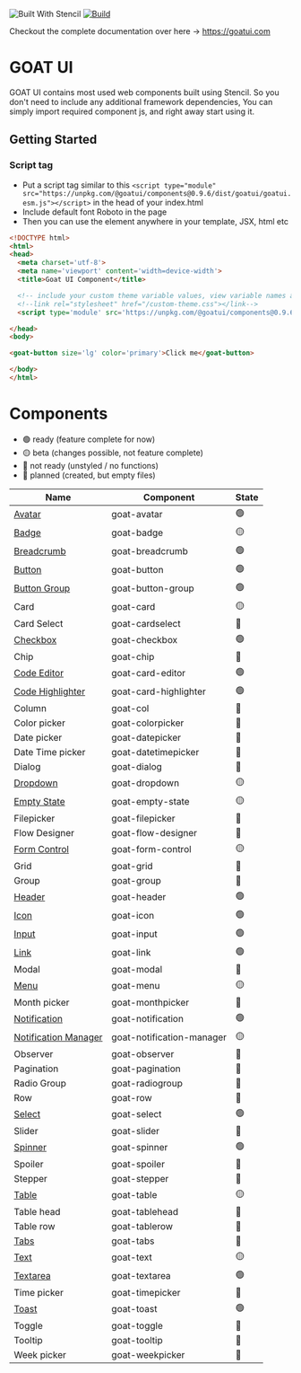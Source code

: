![Built With Stencil](https://img.shields.io/badge/-Built%20With%20Stencil-16161d.svg?logo=data%3Aimage%2Fsvg%2Bxml%3Bbase64%2CPD94bWwgdmVyc2lvbj0iMS4wIiBlbmNvZGluZz0idXRmLTgiPz4KPCEtLSBHZW5lcmF0b3I6IEFkb2JlIElsbHVzdHJhdG9yIDE5LjIuMSwgU1ZHIEV4cG9ydCBQbHVnLUluIC4gU1ZHIFZlcnNpb246IDYuMDAgQnVpbGQgMCkgIC0tPgo8c3ZnIHZlcnNpb249IjEuMSIgaWQ9IkxheWVyXzEiIHhtbG5zPSJodHRwOi8vd3d3LnczLm9yZy8yMDAwL3N2ZyIgeG1sbnM6eGxpbms9Imh0dHA6Ly93d3cudzMub3JnLzE5OTkveGxpbmsiIHg9IjBweCIgeT0iMHB4IgoJIHZpZXdCb3g9IjAgMCA1MTIgNTEyIiBzdHlsZT0iZW5hYmxlLWJhY2tncm91bmQ6bmV3IDAgMCA1MTIgNTEyOyIgeG1sOnNwYWNlPSJwcmVzZXJ2ZSI%2BCjxzdHlsZSB0eXBlPSJ0ZXh0L2NzcyI%2BCgkuc3Qwe2ZpbGw6I0ZGRkZGRjt9Cjwvc3R5bGU%2BCjxwYXRoIGNsYXNzPSJzdDAiIGQ9Ik00MjQuNywzNzMuOWMwLDM3LjYtNTUuMSw2OC42LTkyLjcsNjguNkgxODAuNGMtMzcuOSwwLTkyLjctMzAuNy05Mi43LTY4LjZ2LTMuNmgzMzYuOVYzNzMuOXoiLz4KPHBhdGggY2xhc3M9InN0MCIgZD0iTTQyNC43LDI5Mi4xSDE4MC40Yy0zNy42LDAtOTIuNy0zMS05Mi43LTY4LjZ2LTMuNkgzMzJjMzcuNiwwLDkyLjcsMzEsOTIuNyw2OC42VjI5Mi4xeiIvPgo8cGF0aCBjbGFzcz0ic3QwIiBkPSJNNDI0LjcsMTQxLjdIODcuN3YtMy42YzAtMzcuNiw1NC44LTY4LjYsOTIuNy02OC42SDMzMmMzNy45LDAsOTIuNywzMC43LDkyLjcsNjguNlYxNDEuN3oiLz4KPC9zdmc%2BCg%3D%3D&colorA=16161d&style=flat-square)
[![Build](https://github.com/goatui/components/workflows/Build/badge.svg)](https://github.com/goatui/components/actions?workflow=Build)

Checkout the complete documentation over here -> https://goatui.com

# GOAT UI

GOAT UI contains most used web components built using Stencil. So you don't need to include any additional framework
dependencies, You can simply import required component js, and right away start using it.

## Getting Started

### Script tag

- Put a script tag similar to
  this `<script type="module" src="https://unpkg.com/@goatui/components@0.9.6/dist/goatui/goatui.esm.js"></script>` in
  the head of your index.html
- Include default font Roboto in the page
- Then you can use the element anywhere in your template, JSX, html etc

```html
<!DOCTYPE html>
<html>
<head>
  <meta charset='utf-8'>
  <meta name='viewport' content='width=device-width'>
  <title>Goat UI Component</title>

  <!-- include your custom theme variable values, view variable names at https://unpkg.com/@goatui/components@0.9.6/dist/goatui/assets/styles/theme.css -->
  <!--link rel="stylesheet" href="/custom-theme.css"></link-->
  <script type='module' src='https://unpkg.com/@goatui/components@0.9.6/dist/goatui/goatui.esm.js'></script>

</head>
<body>

<goat-button size='lg' color='primary'>Click me</goat-button>

</body>
</html>
```

# Components

- 🟢 ready (feature complete for now)
- 🟡 beta (changes possible, not feature complete)
- 🔴 not ready (unstyled / no functions)
- 🔵 planned (created, but empty files)

| Name                                                                       | Component                 | State |
|----------------------------------------------------------------------------|---------------------------|-------|
| [Avatar](https://goatui.com/components/avatar)                             | goat-avatar               | 🟢    |
| [Badge](https://goatui.com/components/badge)                               | goat-badge                | 🟡    |
| [Breadcrumb](https://goatui.com/components/breadcrumb)                     | goat-breadcrumb           | 🟢    |
| [Button](https://goatui.com/components/button)                             | goat-button               | 🟢    |
| [Button Group](https://goatui.com/components/button-group)                 | goat-button-group         | 🟢    |
| Card                                                                       | goat-card                 | 🟡    |
| Card Select                                                                | goat-cardselect           | 🔵    |
| [Checkbox](https://goatui.com/components/checkbox)                         | goat-checkbox             | 🟢    |
| Chip                                                                       | goat-chip                 | 🔵    |
| [Code Editor](https://goatui.com/components/code-editor)                   | goat-card-editor          | 🟢    |
| [Code Highlighter](https://goatui.com/components/code-highlighter)         | goat-card-highlighter     | 🟢    |
| Column                                                                     | goat-col                  | 🔵    |
| Color picker                                                               | goat-colorpicker          | 🔵    |
| Date picker                                                                | goat-datepicker           | 🔵    |
| Date Time picker                                                           | goat-datetimepicker       | 🔵    |
| Dialog                                                                     | goat-dialog               | 🔵    |
| [Dropdown](https://goatui.com/components/goat-dropdown)                    | goat-dropdown             | 🟡    |
| [Empty State](https://goatui.com/components/goat-empty-state)              | goat-empty-state          | 🟡    |
| Filepicker                                                                 | goat-filepicker           | 🔵    |
| Flow Designer                                                              | goat-flow-designer        | 🔵    |
| [Form Control](https://goatui.com/components/goat-form-control)            | goat-form-control         | 🟡    |
| Grid                                                                       | goat-grid                 | 🔵    |
| Group                                                                      | goat-group                | 🔵    |
| [Header](https://goatui.com/components/header)                             | goat-header               | 🟢    |
| [Icon](https://goatui.com/components/icon)                                 | goat-icon                 | 🟢    |
| [Input](https://goatui.com/components/input)                               | goat-input                | 🟢    |
| [Link](https://goatui.com/components/link)                                 | goat-link                 | 🟢    |
| Modal                                                                      | goat-modal                | 🔵    |
| [Menu](https://goatui.com/components/menu)                                 | goat-menu                 | 🟡    |
| Month picker                                                               | goat-monthpicker          | 🔵    |
| [Notification](https://goatui.com/components/notification)                 | goat-notification         | 🟢    |
| [Notification Manager](https://goatui.com/components/notification-manager) | goat-notification-manager | 🟡    |
| Observer                                                                   | goat-observer             | 🔵    |
| Pagination                                                                 | goat-pagination           | 🔵    |
| Radio Group                                                                | goat-radiogroup           | 🔵    |
| Row                                                                        | goat-row                  | 🔵    |
| [Select](https://goatui.com/components/select)                             | goat-select               | 🟢    |
| Slider                                                                     | goat-slider               | 🔵    |
| [Spinner](https://goatui.com/components/spinner)                           | goat-spinner              | 🟢    |
| Spoiler                                                                    | goat-spoiler              | 🔵    |
| Stepper                                                                    | goat-stepper              | 🔵    |
| [Table](https://goatui.com/components/table)                               | goat-table                | 🟡    |
| Table head                                                                 | goat-tablehead            | 🔵    |
| Table row                                                                  | goat-tablerow             | 🔵    |
| [Tabs](https://goatui.com/components/tabs)                                 | goat-tabs                 | 🔵    |
| [Text](https://goatui.com/components/text)                                 | goat-text                 | 🟡    |
| [Textarea](https://goatui.com/components/textarea)                         | goat-textarea             | 🟢    |
| Time picker                                                                | goat-timepicker           | 🔵    |
| [Toast](https://goatui.com/components/toast)                               | goat-toast                | 🟢    |
| Toggle                                                                     | goat-toggle               | 🔵    |
| Tooltip                                                                    | goat-tooltip              | 🔵    |
| Week picker                                                                | goat-weekpicker           | 🔵    |

